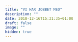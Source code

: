 ```yaml
---
title: "VI HAR JOBBET MED"
description: ""
date: 2018-12-16T15:31:35+01:00
draft: false
image: ""
hidden: true
---
```

